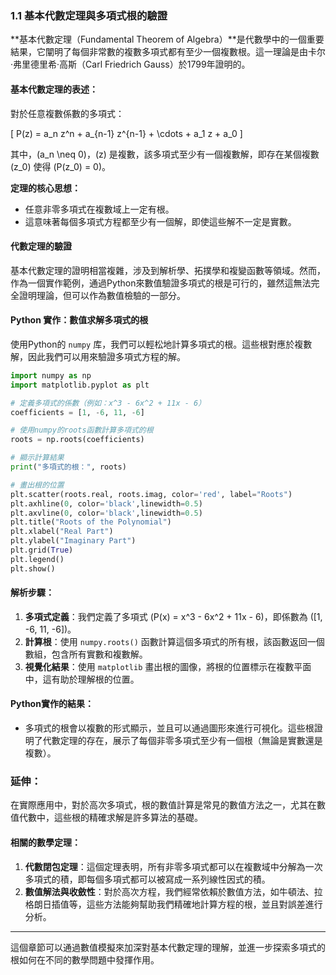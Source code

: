 ### 1.1 基本代數定理與多項式根的驗證

**基本代數定理（Fundamental Theorem of Algebra）**是代數學中的一個重要結果，它闡明了每個非常數的複數多項式都有至少一個複數根。這一理論是由卡尔·弗里德里希·高斯（Carl Friedrich Gauss）於1799年證明的。

#### 基本代數定理的表述：
對於任意複數係數的多項式：

\[
P(z) = a_n z^n + a_{n-1} z^{n-1} + \cdots + a_1 z + a_0
\]

其中，\(a_n \neq 0\)，\(z\) 是複數，該多項式至少有一個複數解，即存在某個複數 \(z_0\) 使得 \(P(z_0) = 0\)。

**定理的核心思想：**
- 任意非零多項式在複數域上一定有根。
- 這意味著每個多項式方程都至少有一個解，即使這些解不一定是實數。

#### 代數定理的驗證
基本代數定理的證明相當複雜，涉及到解析學、拓撲學和複變函數等領域。然而，作為一個實作範例，通過Python來數值驗證多項式的根是可行的，雖然這無法完全證明理論，但可以作為數值檢驗的一部分。

#### Python 實作：數值求解多項式的根

使用Python的 `numpy` 库，我們可以輕松地計算多項式的根。這些根對應於複數解，因此我們可以用來驗證多項式方程的解。

```python
import numpy as np
import matplotlib.pyplot as plt

# 定義多項式的係數（例如：x^3 - 6x^2 + 11x - 6）
coefficients = [1, -6, 11, -6]

# 使用numpy的roots函數計算多項式的根
roots = np.roots(coefficients)

# 顯示計算結果
print("多項式的根：", roots)

# 畫出根的位置
plt.scatter(roots.real, roots.imag, color='red', label="Roots")
plt.axhline(0, color='black',linewidth=0.5)
plt.axvline(0, color='black',linewidth=0.5)
plt.title("Roots of the Polynomial")
plt.xlabel("Real Part")
plt.ylabel("Imaginary Part")
plt.grid(True)
plt.legend()
plt.show()
```

#### 解析步驟：
1. **多項式定義**：我們定義了多項式 \(P(x) = x^3 - 6x^2 + 11x - 6\)，即係數為 \([1, -6, 11, -6]\)。
2. **計算根**：使用 `numpy.roots()` 函數計算這個多項式的所有根，該函數返回一個數組，包含所有實數和複數解。
3. **視覺化結果**：使用 `matplotlib` 畫出根的圖像，將根的位置標示在複數平面中，這有助於理解根的位置。

#### Python實作的結果：
- 多項式的根會以複數的形式顯示，並且可以通過圖形來進行可視化。這些根證明了代數定理的存在，展示了每個非零多項式至少有一個根（無論是實數還是複數）。

### 延伸：
在實際應用中，對於高次多項式，根的數值計算是常見的數值方法之一，尤其在數值代數中，這些根的精確求解是許多算法的基礎。

#### 相關的數學定理：
1. **代數閉包定理**：這個定理表明，所有非零多項式都可以在複數域中分解為一次多項式的積，即每個多項式都可以被寫成一系列線性因式的積。
2. **數值解法與收斂性**：對於高次方程，我們經常依賴於數值方法，如牛頓法、拉格朗日插值等，這些方法能夠幫助我們精確地計算方程的根，並且對誤差進行分析。

---

這個章節可以通過數值模擬來加深對基本代數定理的理解，並進一步探索多項式的根如何在不同的數學問題中發揮作用。